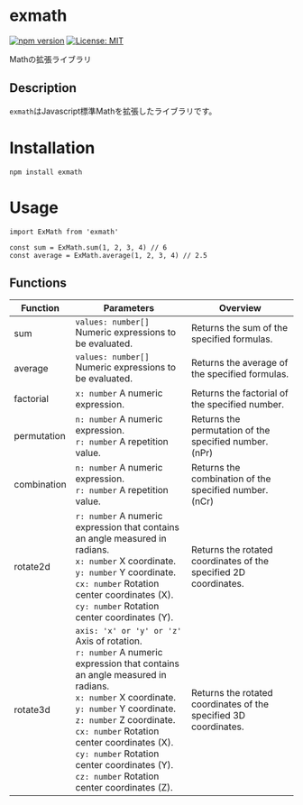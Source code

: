 # exmath
[![npm version](https://badge.fury.io/js/exmath.svg)](https://badge.fury.io/js/exmath)
[![License: MIT](https://img.shields.io/badge/License-MIT-yellow.svg)](https://opensource.org/license/MIT)

Mathの拡張ライブラリ

## Description
```exmath```はJavascript標準Mathを拡張したライブラリです。

# Installation
```
npm install exmath
```

# Usage
```
import ExMath from 'exmath'

const sum = ExMath.sum(1, 2, 3, 4) // 6
const average = ExMath.average(1, 2, 3, 4) // 2.5
```

## Functions

|Function|Parameters|Overview|
|-|-|-|
|sum|```values: number[]``` Numeric expressions to be evaluated.|Returns the sum of the specified formulas.|
|average|```values: number[]``` Numeric expressions to be evaluated.|Returns the average of the specified formulas.|
|factorial|```x: number``` A numeric expression.|Returns the factorial of the specified number.|
|permutation|```n: number``` A numeric expression.<br>```r: number``` A repetition value.|Returns the permutation of the specified number.(nPr)|
|combination|```n: number``` A numeric expression.<br>```r: number``` A repetition value.|Returns the combination of the specified number.(nCr)|
|rotate2d|```r: number``` A numeric expression that contains an angle measured in radians.<br>```x: number``` X coordinate.<br>```y: number``` Y coordinate.<br>```cx: number``` Rotation center coordinates (X).<br>```cy: number``` Rotation center coordinates (Y).|Returns the rotated coordinates of the specified 2D coordinates.|
|rotate3d|```axis: 'x' or 'y' or 'z'``` Axis of rotation.<br>```r: number``` A numeric expression that contains an angle measured in radians.<br>```x: number``` X coordinate.<br>```y: number``` Y coordinate.<br>```z: number``` Z coordinate.<br>```cx: number``` Rotation center coordinates (X).<br>```cy: number``` Rotation center coordinates (Y).<br>```cz: number``` Rotation center coordinates (Z).|Returns the rotated coordinates of the specified 3D coordinates.|